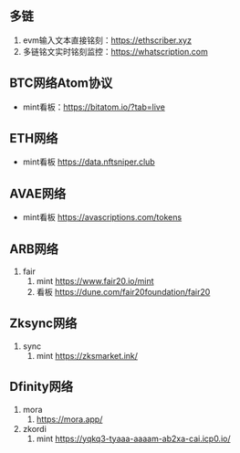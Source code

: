 ## 多链
1. evm输入文本直接铭刻：https://ethscriber.xyz
2. 多链铭文实时铭刻监控：https://whatscription.com

## BTC网络Atom协议
- mint看板：https://bitatom.io/?tab=live

## ETH网络
- mint看板 https://data.nftsniper.club

## AVAE网络
- mint看板 https://avascriptions.com/tokens

## ARB网络
1. fair
    1. mint https://www.fair20.io/mint
    2. 看板 https://dune.com/fair20foundation/fair20

## Zksync网络
1. sync
    1. mint https://zksmarket.ink/

## Dfinity网络
1. mora
    1. https://mora.app/
2. zkordi
    1. mint https://yqkq3-tyaaa-aaaam-ab2xa-cai.icp0.io/
